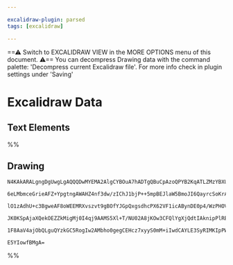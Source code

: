 ```yaml
---

excalidraw-plugin: parsed
tags: [excalidraw]

---
```

==⚠  Switch to EXCALIDRAW VIEW in the MORE OPTIONS menu of this document. ⚠== You can decompress Drawing data with the command palette: 'Decompress current Excalidraw file'. For more info check in plugin settings under 'Saving'


# Excalidraw Data
## Text Elements
%%
## Drawing
```compressed-json
N4KAkARALgngDgUwgLgAQQQDwMYEMA2AlgCYBOuA7hADTgQBuCpAzoQPYB2KqATLZMzYBXUtiRoIACyhQ4zZAHoFAc0JRJQgEYA6bGwC2CgF7N6hbEcK4OCtptbErHALRY8RMpWdx8Q1TdIEfARcZgRmBShcZQUebTiADho6IIR9BA4oZm4AbXAwUDAiiBJuBgApSQAGADYAUQBNAHEAR3K2ABEAKwAtbABGAGYADQB9AHUq5KLIWEQywOwojmVg

6eLMbmceGrieAFZ+YpgtngAWAHZ4nf3dw/zIChJ1bjP++5mpBEJlaW5BmoJI6QayrcSoKrAiDMKCkNgAawQAGE2Pg2KQygBifoIHE49aQTS4bDw5RwoQcYgotEYiSw6zMOC4QKZAkQABmhHw+AAyrA1hJBB42TC4Yjxs9JNw+A9obCEQg+TABeghaUoeTfhxwtk0P0oWwmdg1Cc9VVIbKycI4ABJYi61A5AC6UPZ5HSdu4HCE3KhhEpWDKuCmGuE

lO1zAdhU+c3BgweAF8oWEEMRXvszvt9gBOfYJGpQxgsdhcPX62VF1icABynDE0p4/WzPHOVRln0IzA6qSgqe4sKECChmjDxDqwXSmQd3t9sqEcGIuF7ab1F0bgwBCQS2bOCTOUKIHHhXp9+APbBJfbQ7IIYXyCfALrouDgcD5S/B0egkjS4Igi9IY8jgYQgEAoAAhYlSXJSlqXRLF2UQpD1ggbARBZKAbV7fQ+TFZFUXgiRsVxEiULQ0gMKwtJIJ

JK0KSpAjaXQekOEZZkMigMj0I4qj9AAMS5Xl+T/NU02A8jKOw3CFQlYgXjQdtIAknipPlRElRVaFUXVfJUO4zJeIAJWELUdW4ctimUgzsIAeSNE1zPNcT9Mw7C+M4KA+NwfQuVNVALKUlzePczIeUIIxwR4C1LKC7CABUsCgABBIhlFLdBgnZTjnIolS0nfUhkootgKB/XAV1QGcz10qzXLSOpKSS4rSpCCqIGZOEqGA5hsDhblhm4Goc3iD4BF6

1F8AaV4ajObQLguQYzkGC5RogIw2AMbho0gegCEHcz7xyyS0mM+iIwdCAYLE3SyRIMKIpPWdiluhiaS22VwNRNrMSRbNft+vi+LZQyEGUH1mSxOoOihqHAYgQ6apc6TETsqAS2nU9gLgQIzGEZgmlIO7wvBKrgLdbyEBBgNCZWd7PgyXBNGCCqByHWVsCIOB+1IQcoQ4Cnud52VhCgQ9wVZhHijsLoECWZgeX5uAAFk2GIBAGsZ5nuBvfA7zAJM6

E5YIowfBMgA=
```
%%